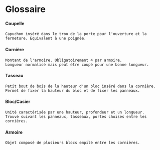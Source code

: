 # Glossaire


#### Coupelle
    Capuchon inséré dans le trou de la porte pour l'ouverture et la fermeture. Equivalent à une poignée.


#### Cornière
    Montant de l'armoire. Obligatoirement 4 par armoire.
    Longueur normalisé mais peut être coupé pour une bonne longueur.

#### Tasseau
    Petit bout de bois de la hauteur d'un bloc inséré dans la cornière.
    Permet de fixer la hauteur du bloc et de fixer les panneaux.


#### Bloc/Casier
    Unité caractérisée par une hauteur, profondeur et un longueur.
    Trouvé suivant les panneaux, tasseaux, portes choises entre les cornières.

#### Armoire
    Objet composé de plusieurs blocs empilé entre les cornières.
